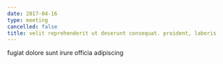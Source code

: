 ```yaml
---
date: 2017-04-16
type: meeting
cancelled: false
title: velit reprehenderit ut deserunt consequat. proident, laboris
---
```

fugiat dolore sunt irure officia adipiscing